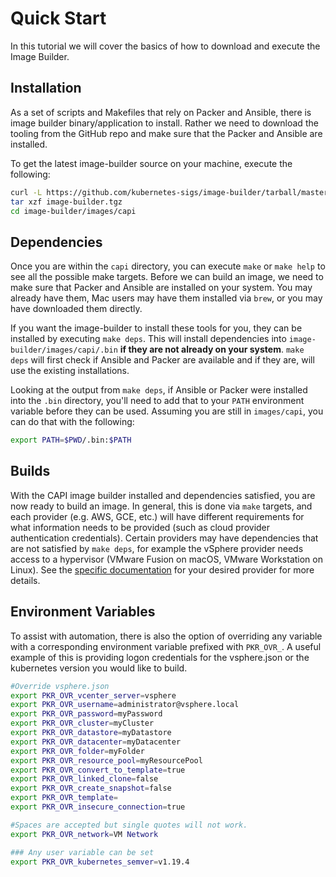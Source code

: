 # Quick Start

In this tutorial we will cover the basics of how to download and execute the Image Builder.

## Installation

As a set of scripts and Makefiles that rely on Packer and Ansible, there is image builder binary/application to install. Rather we need to download the tooling from the GitHub repo and make sure that the Packer and Ansible are installed.

To get the latest image-builder source on your machine, execute the following:

```sh
curl -L https://github.com/kubernetes-sigs/image-builder/tarball/master -o image-builder.tgz
tar xzf image-builder.tgz
cd image-builder/images/capi
```

## Dependencies

Once you are within the `capi` directory, you can execute `make` or `make help` to see all the possible make targets. Before we can build an image, we need to make sure that Packer and Ansible are installed on your system. You may already have them, Mac users may have them installed via `brew`, or you may have downloaded them directly.

If you want the image-builder to install these tools for you, they can be installed by executing `make deps`. This will install dependencies into `image-builder/images/capi/.bin` **if they are not already on your system**. `make deps` will first check if Ansible and Packer are available and if they are, will use the existing installations.

Looking at the output from `make deps`, if Ansible or Packer were installed into the `.bin` directory, you'll need to add that to your `PATH` environment variable before they can be used. Assuming you are still in `images/capi`, you can do that with the following:

```sh
export PATH=$PWD/.bin:$PATH
```

## Builds

With the CAPI image builder installed and dependencies satisfied, you are now ready to build an image. In general, this is done via `make` targets, and each provider (e.g. AWS, GCE, etc.) will have different requirements for what information needs to be provided (such as cloud provider authentication credentials). Certain providers may have dependencies that are not satisfied by `make deps`, for example the vSphere provider needs access to a hypervisor (VMware Fusion on macOS, VMware Workstation on Linux). See the [specific documentation](./capi.md#providers) for your desired provider for more details.

## Environment Variables

To assist with automation, there is also the option of overriding any variable with a corresponding environment variable prefixed with `PKR_OVR_`. A useful example of this is providing logon credentials for the vsphere.json or the kubernetes version you would like to build.  

``` sh
#Override vsphere.json
export PKR_OVR_vcenter_server=vsphere
export PKR_OVR_username=administrator@vsphere.local
export PKR_OVR_password=myPassword
export PKR_OVR_cluster=myCluster
export PKR_OVR_datastore=myDatastore
export PKR_OVR_datacenter=myDatacenter
export PKR_OVR_folder=myFolder
export PKR_OVR_resource_pool=myResourcePool
export PKR_OVR_convert_to_template=true
export PKR_OVR_linked_clone=false
export PKR_OVR_create_snapshot=false
export PKR_OVR_template=
export PKR_OVR_insecure_connection=true

#Spaces are accepted but single quotes will not work.
export PKR_OVR_network=VM Network

### Any user variable can be set
export PKR_OVR_kubernetes_semver=v1.19.4
```
